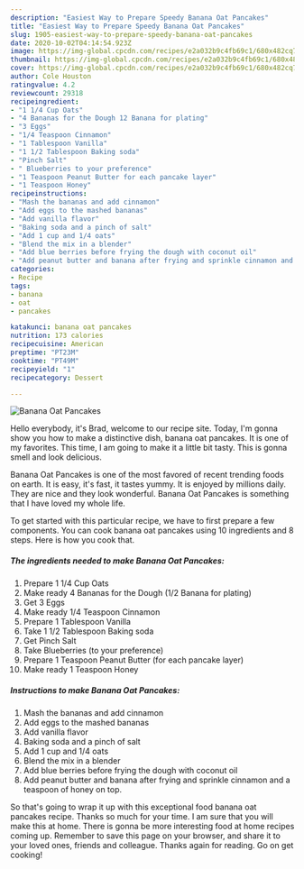 ```yaml
---
description: "Easiest Way to Prepare Speedy Banana Oat Pancakes"
title: "Easiest Way to Prepare Speedy Banana Oat Pancakes"
slug: 1905-easiest-way-to-prepare-speedy-banana-oat-pancakes
date: 2020-10-02T04:14:54.923Z
image: https://img-global.cpcdn.com/recipes/e2a032b9c4fb69c1/680x482cq70/banana-oat-pancakes-recipe-main-photo.jpg
thumbnail: https://img-global.cpcdn.com/recipes/e2a032b9c4fb69c1/680x482cq70/banana-oat-pancakes-recipe-main-photo.jpg
cover: https://img-global.cpcdn.com/recipes/e2a032b9c4fb69c1/680x482cq70/banana-oat-pancakes-recipe-main-photo.jpg
author: Cole Houston
ratingvalue: 4.2
reviewcount: 29318
recipeingredient:
- "1 1/4 Cup Oats"
- "4 Bananas for the Dough 12 Banana for plating"
- "3 Eggs"
- "1/4 Teaspoon Cinnamon"
- "1 Tablespoon Vanilla"
- "1 1/2 Tablespoon Baking soda"
- "Pinch Salt"
- " Blueberries to your preference"
- "1 Teaspoon Peanut Butter for each pancake layer"
- "1 Teaspoon Honey"
recipeinstructions:
- "Mash the bananas and add cinnamon"
- "Add eggs to the mashed bananas"
- "Add vanilla flavor"
- "Baking soda and a pinch of salt"
- "Add 1 cup and 1/4 oats"
- "Blend the mix in a blender"
- "Add blue berries before frying the dough with coconut oil"
- "Add peanut butter and banana after frying and sprinkle cinnamon and a teaspoon of honey on top."
categories:
- Recipe
tags:
- banana
- oat
- pancakes

katakunci: banana oat pancakes 
nutrition: 173 calories
recipecuisine: American
preptime: "PT23M"
cooktime: "PT49M"
recipeyield: "1"
recipecategory: Dessert

---
```



![Banana Oat Pancakes](https://img-global.cpcdn.com/recipes/e2a032b9c4fb69c1/680x482cq70/banana-oat-pancakes-recipe-main-photo.jpg)

Hello everybody, it's Brad, welcome to our recipe site. Today, I'm gonna show you how to make a distinctive dish, banana oat pancakes. It is one of my favorites. This time, I am going to make it a little bit tasty. This is gonna smell and look delicious.

Banana Oat Pancakes is one of the most favored of recent trending foods on earth. It is easy, it's fast, it tastes yummy. It is enjoyed by millions daily. They are nice and they look wonderful. Banana Oat Pancakes is something that I have loved my whole life.




To get started with this particular recipe, we have to first prepare a few components. You can cook banana oat pancakes using 10 ingredients and 8 steps. Here is how you cook that.

<!--inarticleads1-->

##### The ingredients needed to make Banana Oat Pancakes:

1. Prepare 1 1/4 Cup Oats
1. Make ready 4 Bananas for the Dough (1/2 Banana for plating)
1. Get 3 Eggs
1. Make ready 1/4 Teaspoon Cinnamon
1. Prepare 1 Tablespoon Vanilla
1. Take 1 1/2 Tablespoon Baking soda
1. Get Pinch Salt
1. Take  Blueberries (to your preference)
1. Prepare 1 Teaspoon Peanut Butter (for each pancake layer)
1. Make ready 1 Teaspoon Honey




<!--inarticleads2-->

##### Instructions to make Banana Oat Pancakes:

1. Mash the bananas and add cinnamon
1. Add eggs to the mashed bananas
1. Add vanilla flavor
1. Baking soda and a pinch of salt
1. Add 1 cup and 1/4 oats
1. Blend the mix in a blender
1. Add blue berries before frying the dough with coconut oil
1. Add peanut butter and banana after frying and sprinkle cinnamon and a teaspoon of honey on top.




So that's going to wrap it up with this exceptional food banana oat pancakes recipe. Thanks so much for your time. I am sure that you will make this at home. There is gonna be more interesting food at home recipes coming up. Remember to save this page on your browser, and share it to your loved ones, friends and colleague. Thanks again for reading. Go on get cooking!
